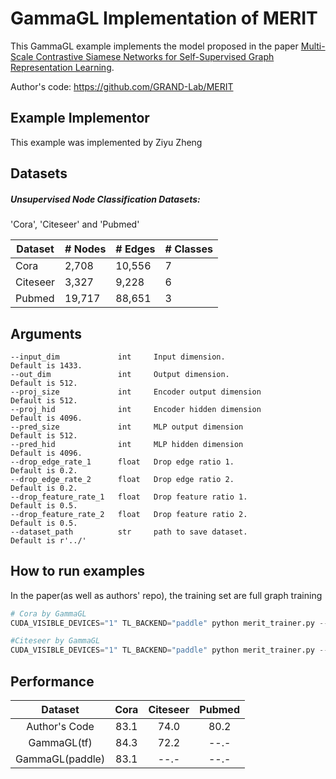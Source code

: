 # GammaGL Implementation of MERIT
This GammaGL example implements the model proposed in the paper [Multi-Scale Contrastive Siamese Networks for Self-Supervised Graph Representation Learning](https://arxiv.org/abs/2105.05682).

Author's code: https://github.com/GRAND-Lab/MERIT

## Example Implementor

This example was implemented by Ziyu Zheng

## Datasets

##### Unsupervised Node Classification Datasets:

'Cora', 'Citeseer' and 'Pubmed'

| Dataset  | # Nodes | # Edges | # Classes |
| -------- | ------- | ------- | --------- |
| Cora     | 2,708   | 10,556  | 7         |
| Citeseer | 3,327   | 9,228   | 6         |
| Pubmed   | 19,717  | 88,651  | 3         |


## Arguments

```
--input_dim 			int		Input dimension.                       Default is 1433.
--out_dim				int		Output dimension.					   Default is 512.
--proj_size 			int		Encoder output dimension			   Default is 512.
--proj_hid 				int     Encoder hidden dimension			   Default is 4096.
--pred_size 			int		MLP output dimension			       Default is 512.
--pred_hid 				int		MLP hidden dimension			   	   Default is 4096.
--drop_edge_rate_1      float   Drop edge ratio 1.                     Default is 0.2. 
--drop_edge_rate_2      float   Drop edge ratio 2.                     Default is 0.2. 
--drop_feature_rate_1   float   Drop feature ratio 1.                  Default is 0.5. 
--drop_feature_rate_2   float   Drop feature ratio 2.                  Default is 0.5. 
--dataset_path          str     path to save dataset.                  Default is r'../'
```

## How to run examples

In the paper(as well as authors' repo), the training set are full graph training

```python
# Cora by GammaGL
CUDA_VISIBLE_DEVICES="1" TL_BACKEND="paddle" python merit_trainer.py --dataset cora --epochs 500 --drop_edge_rate_1 0.2 --drop_edge_rate_2 0.2 --drop_feature_rate_1 0.5 --drop_feature_rate_2 0.5 --lr 3e-4 --beta 0.5

#Citeseer by GammaGL
CUDA_VISIBLE_DEVICES="1" TL_BACKEND="paddle" python merit_trainer.py --dataset cora --epochs 500 --drop_edge_rate_1 0.4 --drop_edge_rate_2 0.4 --drop_feature_rate_1 0.5 --drop_feature_rate_2 0.5 --lr 3e-4 --beta 0.6

```

## 	Performance


|     Dataset     | Cora | Citeseer | Pubmed |
| :-------------: | :--: | :------: | :----: |
|  Author's Code  | 83.1 |   74.0   |  80.2  |
|   GammaGL(tf)   | 84.3 |   72.2   |  --.-  |
| GammaGL(paddle) | 83.1 |   --.-   |  --.-  |

 